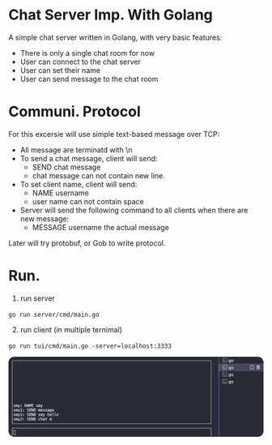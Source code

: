 # Chat Server Imp. With Golang
A simple chat server written in Golang, with very basic features:
- There is only a single chat room for now
- User can connect to the chat server
- User can set their name
- User can send message to the chat room

# Communi. Protocol

For this excersie will use simple text-based message over TCP:

- All message are terminatd with \n
- To send a chat message, client will send:
  - SEND chat message
  - chat message can not contain new line.
- To set client name, client will send:
  - NAME username
  - user name can not contain space
- Server will send the following command to all clients when there are new message:
  - MESSAGE username the actual message

Later will try protobuf, or Gob to write protocol.

# Run.

1. run server

`go run server/cmd/main.go`

2. run client (in multiple ternimal)

`go run tui/cmd/main.go -server=localhost:3333`

![](resources/2024-04-20-01-12-06.png)

